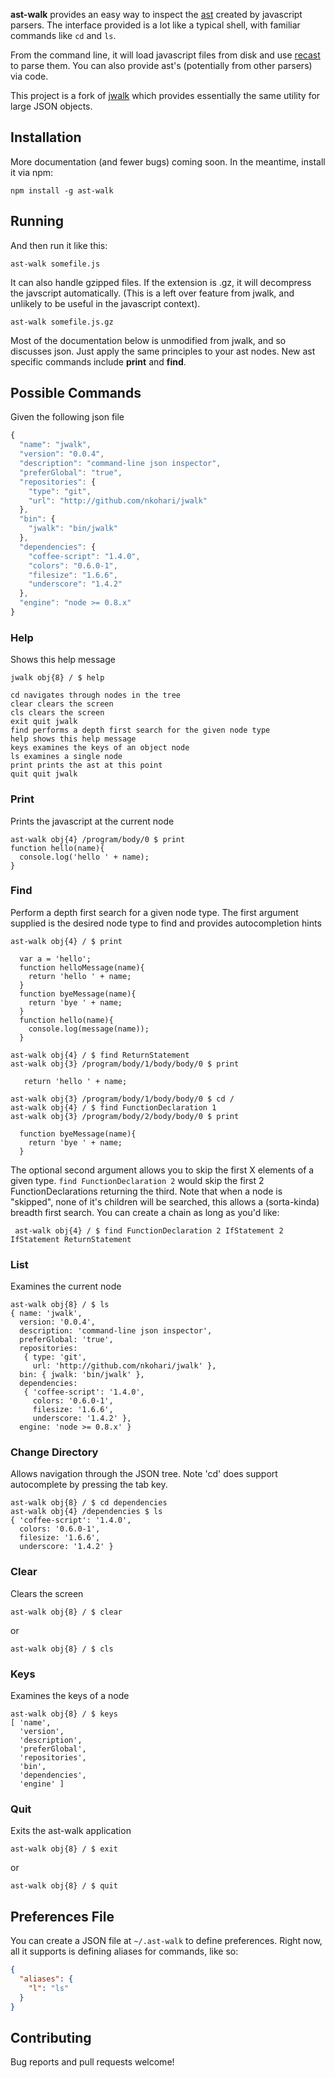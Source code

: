 **ast-walk** provides an easy way to inspect the [ast](https://en.wikipedia.org/wiki/Abstract_syntax_tree)
created by javascript parsers. The interface provided is a lot like a typical shell,
with familiar commands like `cd` and `ls`.

From the command line, it will load javascript files from disk and use [recast](https://github.com/benjamn/recast)
to parse them. You can also provide ast's (potentially from other parsers) via code.

This project is a fork of [jwalk](https://github.com/nkohari/jwalk) which provides essentially the same
utility for large JSON objects.

## Installation

More documentation (and fewer bugs) coming soon. In the meantime, install it via npm:

```
npm install -g ast-walk
```

## Running
And then run it like this:

```
ast-walk somefile.js
```

It can also handle gzipped files. If the extension is .gz, it will decompress the javscript automatically.
(This is a left over feature from jwalk, and unlikely to be useful in the javascript context).

```
ast-walk somefile.js.gz
```

Most of the documentation below is unmodified from jwalk, and so discusses json. Just apply the same
principles to your ast nodes. New ast specific commands include **print** and **find**.

## Possible Commands

Given the following json file

````javascript
{
  "name": "jwalk",
  "version": "0.0.4",
  "description": "command-line json inspector",
  "preferGlobal": "true",
  "repositories": {
    "type": "git",
    "url": "http://github.com/nkohari/jwalk"
  },
  "bin": {
    "jwalk": "bin/jwalk"
  },
  "dependencies": {
    "coffee-script": "1.4.0",
    "colors": "0.6.0-1",
    "filesize": "1.6.6",
    "underscore": "1.4.2"
  },
  "engine": "node >= 0.8.x"
}
````

### Help

Shows this help message

```
jwalk obj{8} / $ help

cd navigates through nodes in the tree
clear clears the screen
cls clears the screen
exit quit jwalk
find performs a depth first search for the given node type
help shows this help message
keys examines the keys of an object node
ls examines a single node
print prints the ast at this point
quit quit jwalk
```

### Print

Prints the javascript at the current node

```
ast-walk obj{4} /program/body/0 $ print
function hello(name){
  console.log('hello ' + name);
}
```

### Find

Perform a depth first search for a given node type.
The first argument supplied is the desired node type to find and provides autocompletion hints

```
ast-walk obj{4} / $ print

  var a = 'hello';
  function helloMessage(name){
    return 'hello ' + name;
  }
  function byeMessage(name){
    return 'bye ' + name;
  }
  function hello(name){
    console.log(message(name));
  }

ast-walk obj{4} / $ find ReturnStatement
ast-walk obj{3} /program/body/1/body/body/0 $ print

   return 'hello ' + name;

ast-walk obj{3} /program/body/1/body/body/0 $ cd /
ast-walk obj{4} / $ find FunctionDeclaration 1
ast-walk obj{3} /program/body/2/body/body/0 $ print

  function byeMessage(name){
    return 'bye ' + name;
  }
```

The optional second argument allows you to skip the first X elements of a given type.
`find FunctionDeclaration 2` would skip the first 2 FunctionDeclarations returning the third.
Note that when a node is "skipped", none of it's children will be searched, this allows
a (sorta-kinda) breadth first search. You can create a chain as long as you'd like:

```
 ast-walk obj{4} / $ find FunctionDeclaration 2 IfStatement 2 IfStatement ReturnStatement
```

### List

Examines the current node

```
ast-walk obj{8} / $ ls
{ name: 'jwalk',
  version: '0.0.4',
  description: 'command-line json inspector',
  preferGlobal: 'true',
  repositories:
   { type: 'git',
     url: 'http://github.com/nkohari/jwalk' },
  bin: { jwalk: 'bin/jwalk' },
  dependencies:
   { 'coffee-script': '1.4.0',
     colors: '0.6.0-1',
     filesize: '1.6.6',
     underscore: '1.4.2' },
  engine: 'node >= 0.8.x' }
```

### Change Directory

Allows navigation through the JSON tree. Note 'cd' does support autocomplete by pressing the tab key.

```
ast-walk obj{8} / $ cd dependencies
ast-walk obj{4} /dependencies $ ls
{ 'coffee-script': '1.4.0',
  colors: '0.6.0-1',
  filesize: '1.6.6',
  underscore: '1.4.2' }
```

### Clear

Clears the screen

```
ast-walk obj{8} / $ clear
```
or

```
ast-walk obj{8} / $ cls
```

### Keys

Examines the keys of a node

```
ast-walk obj{8} / $ keys
[ 'name',
  'version',
  'description',
  'preferGlobal',
  'repositories',
  'bin',
  'dependencies',
  'engine' ]
```

### Quit

Exits the ast-walk application

```
ast-walk obj{8} / $ exit
```
or

```
ast-walk obj{8} / $ quit
```

## Preferences File

You can create a JSON file at `~/.ast-walk` to define preferences. Right now, all it supports is defining aliases for commands, like so:

```json
{
  "aliases": {
    "l": "ls"
  }
}
```

## Contributing

Bug reports and pull requests welcome!
